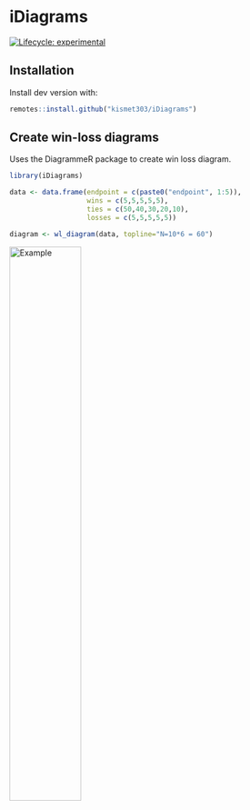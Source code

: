 
<!-- README.md is generated from README.Rmd. Please edit that file -->

# iDiagrams

<!-- badges: start -->

[![Lifecycle:
experimental](https://img.shields.io/badge/lifecycle-experimental-orange.svg)](https://www.tidyverse.org/lifecycle/#experimental)
<!-- badges: end -->

## Installation

Install dev version with:

``` r
remotes::install.github("kismet303/iDiagrams")
```

## Create win-loss diagrams

Uses the DiagrammeR package to create win loss diagram.

``` r
library(iDiagrams)

data <- data.frame(endpoint = c(paste0("endpoint", 1:5)),
                   wins = c(5,5,5,5,5),
                   ties = c(50,40,30,20,10),
                   losses = c(5,5,5,5,5))

diagram <- wl_diagram(data, topline="N=10*6 = 60")
```

<img src="man/figures/ex_wl_plot.png" title="Example" alt="Example" width="50%" />
